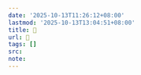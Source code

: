 ```yaml
---
date: '2025-10-13T11:26:12+08:00'
lastmod: '2025-10-13T13:04:51+08:00'
title: 󰎛
url: 󰎛
tags: []
src:
note:
---
```

